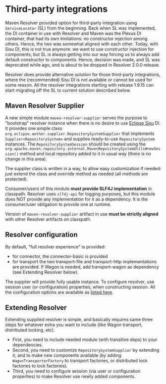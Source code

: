 # Third-party integrations
<!---
 Licensed to the Apache Software Foundation (ASF) under one or more
 contributor license agreements.  See the NOTICE file distributed with
 this work for additional information regarding copyright ownership.
 The ASF licenses this file to You under the Apache License, Version 2.0
 (the "License"); you may not use this file except in compliance with
 the License.  You may obtain a copy of the License at

      http://www.apache.org/licenses/LICENSE-2.0

 Unless required by applicable law or agreed to in writing, software
 distributed under the License is distributed on an "AS IS" BASIS,
 WITHOUT WARRANTIES OR CONDITIONS OF ANY KIND, either express or implied.
 See the License for the specific language governing permissions and
 limitations under the License.
-->

Maven Resolver provided option for third-party integration using `ServiceLocator` (SL)
from the beginning. Back when SL was implemented, the DI container in use with Resolver and
Maven was the Plexus DI container, that had its own limitations: no constructor injection
among others. Hence, the two was somewhat aligned with each other. Today, with Sisu DI, 
this is not true anymore: we want to use constructor injection for components, but
SL is always getting into our way forcing us to always add default constructor to components.
Hence, decision was made, and SL was deprecated while ago, and is about to be 
dropped in Resolver 2.0.0 release.

Resolver does provide alternative solution for those third-party integrations, where the
(recommended) Sisu DI is not available or cannot be used for some reason. All the
resolver integrations starting with release 1.9.15 can start migrating off the SL
to current solution described below.

## Maven Resolver Supplier

A new simple module `maven-resolver-supplier` serves the purpose to "bootstrap" resolver instance
when there is no desire to use [Eclipse Sisu](https://eclipse.dev/sisu/) DI. It provides one simple class 
`org.eclipse.aether.supplier.RepositorySystemSupplier` that implements `Supplier<RepositorySystem>`
and supplies ready-to-use `RepositorySystem` instances. The `RepositorySystemSession` should be
created using the `org.apache.maven.repository.internal.MavenRepositorySystemUtils#newSession()` method
and local repository added to it in usual way (there is no change in this area).

The supplier class is written in a way, to allow easy customization if needed: just extend the class and override
method as needed (all methods are protected).

Consumer/users of this module **must provide SLF4J implementation** in classpath. Resolver uses `slf4j-api` for 
logging purposes, but this module does NOT provide any implementation for it as a dependency. 
It is the consumer/user obligation to provide one at runtime.

Version of `maven-resolver-supplier` artifact in use **must be strictly aligned** with other Resolver artifacts 
on classpath.

## Resolver configuration

By default, "full resolver experience" is provided:
* for connector, the connector-basic is provided
* for transport the two transport-file and transport-http implementations are provided. If Wagon is needed, add
  transport-wagon as dependency (see Extending Resolver below).

The supplier will provide fully usable instance. To configure resolver, use session user (or 
configuration) properties, when constructing session. All the configuration options are available as 
[listed here](https://maven.apache.org/resolver/configuration.html).

## Extending Resolver

Extending supplied resolver is simple, and basically requires same three steps for whatever extra you want to include
(like Wagon transport, distributed locking, etc).

* First, you need to include needed module (with transitive deps) to your dependencies.
* Second, you need to customize `RepositorySystemSupplier` by extending it, and to make new components 
  available (by adding `WagonTransporterFactory` to transport factories, or distributed lock factories to lock factories).
* Third, you need to configure session (via user or configuration properties) to make Resolver use newly added components.

